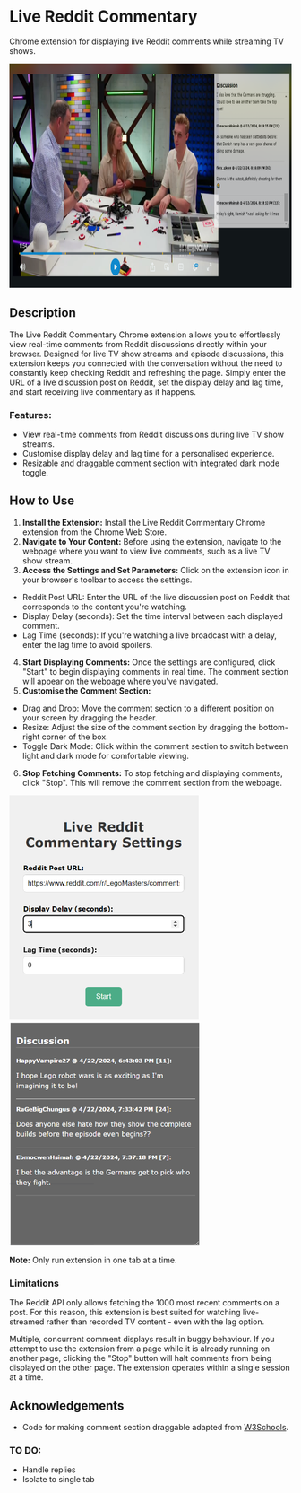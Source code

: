# Live Reddit Commentary
 Chrome extension for displaying live Reddit comments while streaming TV shows.

<img src="https://github.com/trrine/live-reddit-commentary/blob/main/assets/example.png" height="400">


## Description
The Live Reddit Commentary Chrome extension allows you to effortlessly view real-time comments from Reddit discussions directly within your browser. Designed for live TV show streams and episode discussions, this extension keeps you connected with the conversation without the need to constantly keep checking Reddit and refreshing the page. Simply enter the URL of a live discussion post on Reddit, set the display delay and lag time, and start receiving live commentary as it happens.

### Features:
- View real-time comments from Reddit discussions during live TV show streams.
- Customise display delay and lag time for a personalised experience.
- Resizable and draggable comment section with integrated dark mode toggle.


## How to Use
1. <b>Install the Extension:</b> 
Install the Live Reddit Commentary Chrome extension from the Chrome Web Store.
2. <b>Navigate to Your Content:</b> Before using the extension, navigate to the webpage where you want to view live comments, such as a live TV show stream.
3. <b>Access the Settings and Set Parameters:</b> Click on the extension icon in your browser's toolbar to access the settings. 
- Reddit Post URL: Enter the URL of the live discussion post on Reddit that corresponds to the content you're watching.
- Display Delay (seconds): Set the time interval between each displayed comment.
- Lag Time (seconds): If you're watching a live broadcast with a delay, enter the lag time to avoid spoilers.
4. <b>Start Displaying Comments:</b> Once the settings are configured, click "Start" to begin displaying comments in real time. The comment section will appear on the webpage where you've navigated.
5. <b>Customise the Comment Section:</b>
- Drag and Drop: Move the comment section to a different position on your screen by dragging the header.
- Resize: Adjust the size of the comment section by dragging the bottom-right corner of the box.
- Toggle Dark Mode: Click within the comment section to switch between light and dark mode for comfortable viewing.
6. <b>Stop Fetching Comments:</b> To stop fetching and displaying comments, click "Stop". This will remove the comment section from the webpage.

<img src="https://github.com/trrine/live-reddit-commentary/blob/main/assets/popup.png" height="400"> <img src="https://github.com/trrine/live-reddit-commentary/blob/main/assets/popup_dark.png" height="400">

<b>Note:</b> Only run extension in one tab at a time.

### Limitations
The Reddit API only allows fetching the 1000 most recent comments on a post. For this reason, this extension is best suited for watching live-streamed rather than recorded TV content - even with the lag option.

Multiple, concurrent comment displays result in buggy behaviour. If you attempt to use the extension from a page while it is already running on another page, clicking the "Stop" button will halt comments from being displayed on the other page. The extension operates within a single session at a time.

## Acknowledgements
- Code for making comment section draggable adapted from [W3Schools](https://www.w3schools.com/howto/howto_js_draggable.asp).

### TO DO:
- Handle replies
- Isolate to single tab
